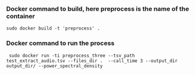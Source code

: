 ### Docker command to build, here preprocess is the name of the container

```
sudo docker build -t 'preprocess' .
```
### Docker command to run the process 

```
 sudo docker run -ti preprocess_three --tsv_path test_extract_audio.tsv --files_dir .  --call_time 3 --output_dir output_dir/ --power_spectral_density 
```
